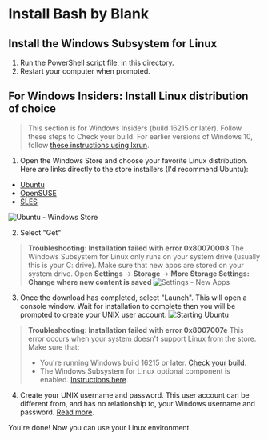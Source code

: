 # Install Bash by Blank
## Install the Windows Subsystem for Linux
1. Run the PowerShell script file, in this directory.
2. Restart your computer when prompted.


## For Windows Insiders: Install Linux distribution of choice
> This section is for Windows Insiders (build 16215 or later). Follow these steps to Check your build. For earlier versions of Windows 10, follow [these instructions using lxrun](https://msdn.microsoft.com/en-gb/commandline/wsl/install_guide#for-anniversary-update-and-creators-update-install-using-lxrun).


1. Open the Windows Store and choose your favorite Linux distribution. Here are links directly to the store installers (I'd recommend Ubuntu):
  * [Ubuntu](https://www.microsoft.com/store/p/ubuntu/9nblggh4msv6)
  * [OpenSUSE](https://www.microsoft.com/store/apps/9njvjts82tjx)
  * [SLES](https://www.microsoft.com/store/apps/9p32mwbh6cns)
  
![Ubuntu - Windows Store](https://i-msdn.sec.s-msft.com/en-us/commandline/wsl/media/ubuntustore.png)


2. Select "Get"
> **Troubleshooting: Installation failed with error 0x80070003**
> The Windows Subsystem for Linux only runs on your system drive (usually this is your C: drive). Make sure that new apps are stored on your system drive.
> Open **Settings** -> **Storage** -> **More Storage Settings: Change where new content is saved**
> ![Settings - New Apps](https://i-msdn.sec.s-msft.com/en-us/commandline/wsl/media/appstorage.png)


3. Once the download has completed, select "Launch".
This will open a console window. Wait for installation to complete then you will be prompted to create your UNIX user account.
![Starting Ubuntu](https://i-msdn.sec.s-msft.com/en-us/commandline/wsl/media/ubuntuinstall.png)
> **Troubleshooting: Installation failed with error 0x8007007e**
> This error occurs when your system doesn't support Linux from the store. Make sure that:
>  * You're running Windows build 16215 or later. [Check your build](https://msdn.microsoft.com/en-gb/commandline/wsl/install_guide#prerequisites).
>  * The Windows Subsystem for Linux optional component is enabled. [Instructions here](https://msdn.microsoft.com/en-gb/commandline/wsl/install_guide#Install-the-Windows-Subsystem-for-Linux).

4. Create your UNIX username and password. This user account can be different from, and has no relationship to, your Windows username and password. [Read more](https://msdn.microsoft.com/en-us/commandline/wsl/user_support).


You're done! Now you can use your Linux environment.




